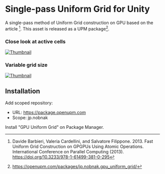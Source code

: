 # Single-pass Uniform Grid for Unity 

A single-pass method of Uniform Grid construction on GPU based on the article [^1]. This asset is released as a UPM package[^2].

### Close look at active cells
[![Thumbnail](http://img.youtube.com/vi/NKYRA955oSE/hqdefault.jpg)](https://youtu.be/NKYRA955oSE)

### Variable grid size
[![Thumbnail](http://img.youtube.com/vi/8GmqgaxiQ2g/hqdefault.jpg)](https://youtu.be/8GmqgaxiQ2g)

## Installation
Add scoped repository:

- URL: https://package.openupm.com
- Scope: jp.nobnak

Install "GPU Uniform Grid" on Package Manager.

[^1]: Davide Barbieri, Valeria Cardellini, and Salvatore Filippone. 2013. Fast Uniform Grid Construction on GPGPUs Using Atomic Operations. International Conference on Parallel Computing (2013). https://doi.org/10.3233/978-1-61499-381-0-295
[^2]: https://openupm.com/packages/jp.nobnak.gpu_uniform_grid/
